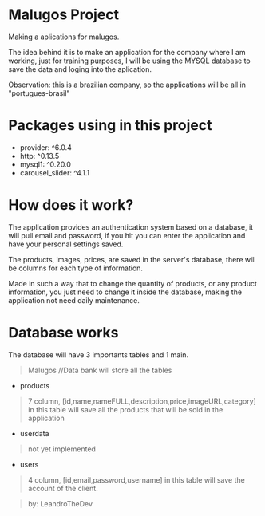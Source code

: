 # Malugos Project
Making a aplications for malugos.

The idea behind it is to make an application 
for the company where I am working, just for 
training purposes, I will be using the MYSQL 
database to save the data and loging into the aplication.

Observation: this is a brazilian company, so the applications will be all in "portugues-brasil"

# Packages using in this project

- provider: ^6.0.4
- http: ^0.13.5
- mysql1: ^0.20.0
- carousel_slider: ^4.1.1

# How does it work?

The application provides an authentication system based on a database, 
it will pull email and password, if you hit you can enter the application 
and have your personal settings saved.

The products, images, prices, are saved in the server's database,
there will be columns for each type of information.

Made in such a way that to change the quantity of products, 
or any product information, you just need to change it inside 
the database, making the application not need daily maintenance.

# Database works

The database will have 3 importants tables and 1 main.

> Malugos //Data bank
will store all the tables

- products
> 7 column, [id,name,nameFULL,description,price,imageURL,category]
in this table will save all the products that will be sold in the application
- userdata
> not yet implemented
- users
> 4 column, [id,email,password,username]
in this table will save the account of the client.

> by: LeandroTheDev
